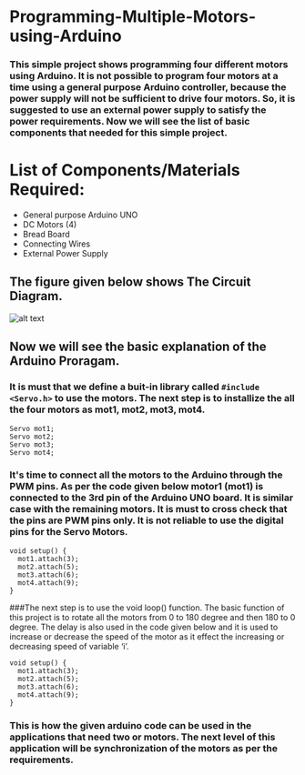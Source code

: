 # Programming-Multiple-Motors-using-Arduino
### This simple project shows programming four different motors using Arduino. It is not possible to program four motors at a time using a general purpose Arduino controller, because the power supply will not be sufficient to drive four motors. So, it is suggested to use an external power supply to satisfy the power requirements. Now we will see the list of basic components that needed for this simple project.

# List of Components/Materials Required:
- General purpose Arduino UNO
- DC Motors (4)
- Bread Board
- Connecting Wires
- External Power Supply

## The figure given below shows The Circuit Diagram.
![alt text](https://drive.google.com/file/d/1zHiH6pxP0O7Sv9b9lhyewKyMX0A8pIu2/view?usp=sharing)
## Now we will see the basic explanation of the Arduino Proragam.
### It is must that we define a buit-in library called `#include <Servo.h>` to use the motors. The next step is to installize the all the four motors as mot1, mot2, mot3, mot4. 
```
Servo mot1;
Servo mot2;
Servo mot3;
Servo mot4;

```
### It's time to connect all the motors to the Arduino through the PWM pins. As per the code given below motor1 (mot1) is connected to the 3rd pin of the Arduino UNO board. It is similar case with the remaining motors. It is must to cross check that the pins are PWM pins only. It is not reliable to use the digital pins for the Servo Motors. 
```
void setup() {
  mot1.attach(3);
  mot2.attach(5);
  mot3.attach(6);
  mot4.attach(9);
}

```
###The next step is to use the void loop() function. The basic function of this project is to rotate all the motors from 0 to 180 degree and then 180 to 0 degree. The delay is also used in the code given below and it is used to increase or decrease the speed of the motor as it effect the increasing or decreasing speed of variable ‘i’.
```
void setup() {
  mot1.attach(3);
  mot2.attach(5);
  mot3.attach(6);
  mot4.attach(9);
}

```
### This is how the given arduino code can be used in the applications that need two or motors. The next level of this application will be synchronization of the motors as per the requirements.
  
